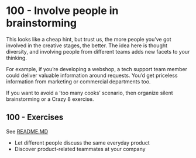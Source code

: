 # 100 - Involve people in brainstorming

This looks like a cheap hint, but trust us, the more people youʼve got involved in the creative stages, the better. The idea here is thought diversity, and involving people from different teams adds new facets to your thinking.

For example, if youʼre developing a webshop, a tech support team member could deliver valuable information around requests. Youʼd get priceless information from marketing or commercial departments too.

If you want to avoid a ʻtoo many cooksʼ scenario, then organize silent brainstorming or a Crazy 8 exercise.

## 100 - Exercises

See [README.MD](./100/README.md)

- Let different people discuss the same everyday product
- Discover product-related teammates at your company
